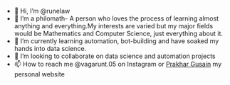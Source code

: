 - 👋 Hi, I’m @runelaw
- 👀 I’m a philomath- A person who loves the process of learning almost anything and everything.My interests are varied but my major fields would be Mathematics and Computer Science, just everything about it.
- 🌱 I’m currently learning automation, bot-building and have soaked my hands into data science.
- 💞️ I’m looking to collaborate on data science and automation projects
- 📫 How to reach me @vagarunt.05 on Instagram or <a href="prakahrgusain.netlify.com">Prakhar Gusain</a> my personal website

<!---
runelaw/runelaw is a ✨ special ✨ repository because its `README.md` (this file) appears on your GitHub profile.
You can click the Preview link to take a look at your changes.
--->
